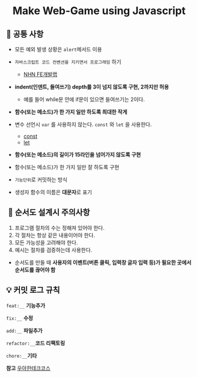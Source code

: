 <h1 align='middle'> Make Web-Game using Javascript
</h1>

## 🎯 공통 사항
- 모든 예외 발생 상황은 `alert`메서드 이용
- `자바스크립트 코드 컨벤션을 지키면서 프로그래밍` 하기
    - [NHN FE개발랩](https://ui.toast.com/fe-guide/ko_CODING-CONVENTION)
- **indent(인덴트, 들여쓰기) depth를 3이 넘지 않도록 구현, 2까지만 허용**
    - 예를 들어 while문 안에 if문이 있으면 들여쓰기는 2이다.
- **함수(또는 메소드)가 한 가지 일만 하도록 최대한 작게**

- 변수 선언시 `var` 를 사용하지 않는다. `const` 와 `let` 을 사용한다.
  - [const](https://developer.mozilla.org/ko/docs/Web/JavaScript/Reference/Statements/const)
  - [let](https://developer.mozilla.org/ko/docs/Web/JavaScript/Reference/Statements/let)
- **함수(또는 메소드)의 길이가 15라인을 넘어가지 않도록 구현**
- 함수(또는 메소드)가 한 가지 일만 잘 하도록 구현
- `기능단위`로 커밋하는 방식
- 생성자 함수의 이름은 **대문자**로 표기

##  📌 순서도 설계시 주의사항

1. 프로그램 절차의 수는 정해져 있어야 한다.
2. 각 절차는 항상 같은 내용이어야 한다.
3. 모든 가능성을 고려해야 한다.
4. 예시는 절차를 검증하는데 사용한다.
- 순서도를 만들 때 **사용자의 이벤트(버튼 클릭, 입력창 글자 입력 등)가 필요한 곳에서 순서도를 끊어야 함**

## 💡 커밋 로그 규칙
`feat:__` **기능추가**

`fix:__` **수정**

`add:__` **파일추가**

`refactor:__`**코드 리팩토링**

`chore:__`**기타**

**참고** [우아한테크코스](https://github.com/woowacourse/javascript-racingcar-precourse#%EA%B3%B5%ED%86%B5-%EC%9A%94%EA%B5%AC%EC%82%AC%ED%95%AD)



